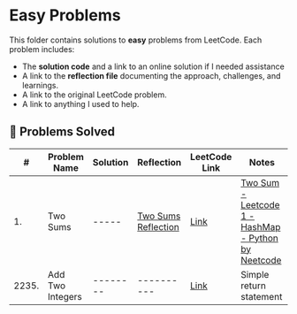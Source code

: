 # Easy Problems

This folder contains solutions to **easy** problems from LeetCode. Each problem includes:
- The **solution code** and a link to an online solution if I needed assistance
- A link to the **reflection file** documenting the approach, challenges, and learnings.
- A link to the original LeetCode problem.
- A link to anything I used to help.

## 📜 Problems Solved
| #   | Problem Name                         | Solution | Reflection  | LeetCode Link | Notes                     |
|-----|--------------------------------------|----------|-------------|---------------|---------------------------|
| 1. | Two Sums|-----|[Two Sums Reflection](https://docs.google.com/document/d/1EhiwZ1DCt91yzNqhhVXQ9nfCd3Ehf9oM9k3Vl3FCKjo/edit?usp=sharing)|[Link](https://leetcode.com/problems/two-sum/description/)| [Two Sum - Leetcode 1 - HashMap - Python by Neetcode](https://www.youtube.com/watch?v=KLlXCFG5TnA)|
|2235.| Add Two Integers| --------| ----------|[Link](https://leetcode.com/problems/add-two-integers/description/)| Simple return statement|
